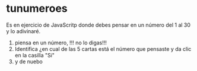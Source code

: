 # tunumeroes
Es en ejercicio de JavaScritp donde debes pensar en un número del 1 al 30 y lo adivinaré.

1. piensa en un número, !!! no lo digas!!!
2. Identifica ¿en cual de las 5 cartas está el número que pensaste y da clic en la casilla "Si"
3. y de nuebo 
